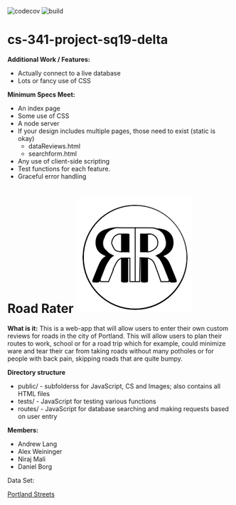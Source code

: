 ![codecov](https://img.shields.io/codecov/c/github/upcs/cs-341-project-sq19-delta/master.svg?style=flat-square) ![build](https://img.shields.io/travis/com/upcs/cs-341-project-sq19-delta.svg?style=flat-square)

# cs-341-project-sq19-delta
**Additional Work / Features:**
- Actually connect to a live database
- Lots or fancy use of CSS

**Minimum Specs Meet:**
- An index page
- Some use of CSS
- A node server
- If your design includes multiple pages, those need to exist (static is okay)
    - dataReviews.html
    - searchform.html
- Any use of client-side scripting
- Test functions for each feature.
- Graceful error handling

# Road Rater ![alt text](https://github.com/upcs/cs-341-project-sq19-delta/blob/master/public/images/RoadRaterLogo.png "Logo")
**What is it:** This is a web-app that will allow users to enter their own custom reviews for roads in the city of Portland. This will allow users to plan their routes to work, school or for a road trip which for example, could minimize ware and tear their car from taking roads without many potholes or for people with back pain, skipping roads that are quite bumpy.

**Directory structure**
- public/ - subfolderss for JavaScript, CS and Images; also contains all HTML files
- tests/ - JavaScript for testing various functions
- routes/ - JavaScript for database searching and making requests based on user entry

**Members:**
- Andrew Lang
- Alex Weininger
- Niraj Mali
- Daniel Borg

Data Set:

[Portland Streets](https://gis-pdx.opendata.arcgis.com/datasets/ad5ed4193110452aac2d9485df3298e2_68?selectedAttribute=Shape_Length)
